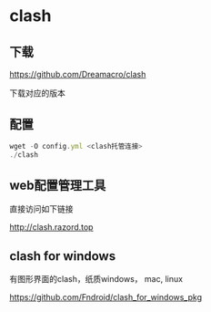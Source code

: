 # clash

## 下载

https://github.com/Dreamacro/clash

下载对应的版本

## 配置

```JavaScript
wget -O config.yml <clash托管连接>
./clash
```

## web配置管理工具

直接访问如下链接

http://clash.razord.top

## clash for windows

有图形界面的clash，纸质windows， mac, linux

https://github.com/Fndroid/clash_for_windows_pkg

